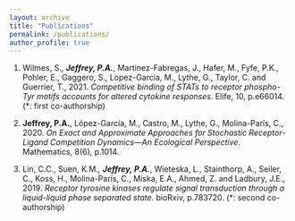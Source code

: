 ```yaml
---
layout: archive
title: "Publications"
permalink: /publications/
author_profile: true
---
```


1. Wilmes, S.*, **Jeffrey, P.A.***, Martinez-Fabregas, J., Hafer, M., Fyfe, P.K., Pohler, E., Gaggero, S., Lopez-Garcia, M., Lythe, G., Taylor, C. and Guerrier, T., 2021. *Competitive binding of STATs to receptor phospho-Tyr motifs accounts for altered cytokine responses.* Elife, 10, p.e66014. (*: first co-authorship)

2. **Jeffrey, P.A.**, López-García, M., Castro, M., Lythe, G., Molina-París, C., 2020. *On Exact and Approximate Approaches for Stochastic Receptor-Ligand Competition Dynamics—An Ecological Perspective.* Mathematics, 8(6), p.1014.

3. Lin, C.C., Suen, K.M.*, **Jeffrey, P.A.***, Wieteska, L., Stainthorp, A., Seiler, C., Koss, H., Molina-París, C., Miska, E.A., Ahmed, Z. and Ladbury, J.E., 2019. *Receptor tyrosine kinases regulate signal transduction through a liquid-liquid phase separated state.* bioRxiv, p.783720. (*: second co-authorship)
